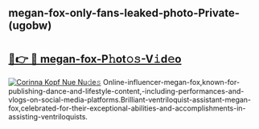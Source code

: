 ## megan-fox-only-fans​-leaked-photo​-Private-(ugobw)


# <h2><a href="https://mediaupload.pro?title=megan-fox&ref=git">🔗👉 🔴 megan-fox-P𝚑ot𝚘𝚜-V𝚒d𝚎o</a></h2>

[![Corinna Kopf Nue Nu𝚍e𝚜](https://i.imgur.com/0qMVB7G.gif)](https://mediaupload.pro?title=megan-fox&ref=git)
Online-influencer-megan-fox,known-for-publishing-dance-and-lifestyle-content,-including-performances-and-vlogs-on-social-media-platforms.Brilliant-ventriloquist-assistant-megan-fox,celebrated-for-their-exceptional-abilities-and-accomplishments-in-assisting-ventriloquists.  